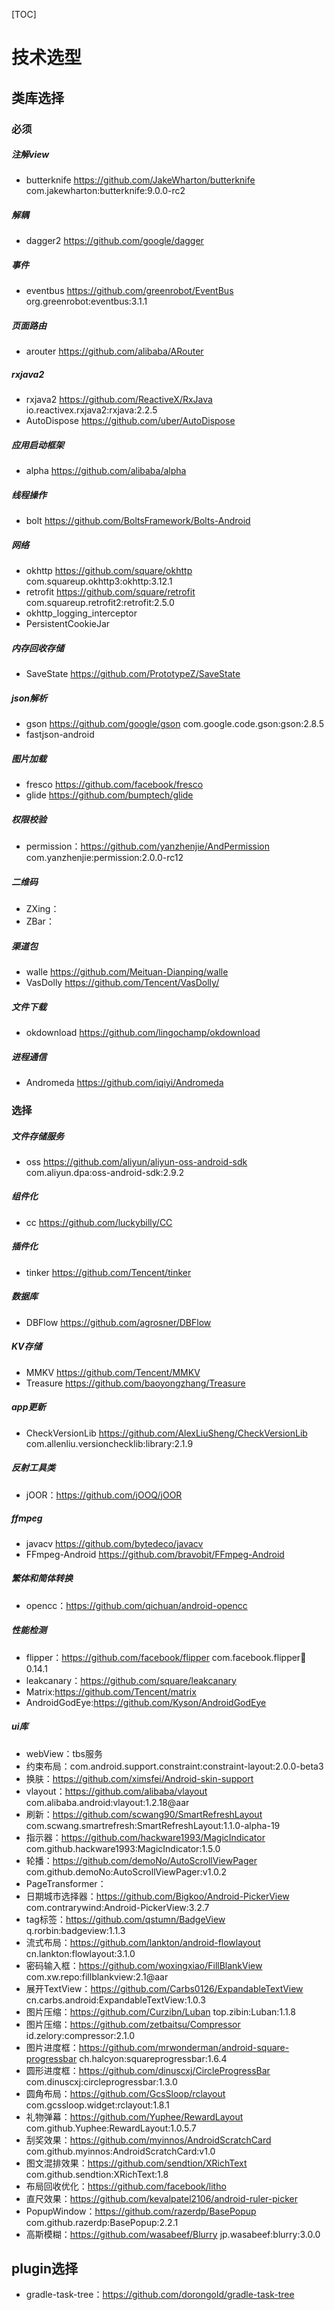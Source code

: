 [TOC]

# 技术选型


## 类库选择

### 必须
##### 注解view
- butterknife <https://github.com/JakeWharton/butterknife> com.jakewharton:butterknife:9.0.0-rc2

##### 解耦
- dagger2 <https://github.com/google/dagger>

##### 事件
- eventbus <https://github.com/greenrobot/EventBus> org.greenrobot:eventbus:3.1.1

##### 页面路由
- arouter <https://github.com/alibaba/ARouter>

##### rxjava2
- rxjava2 <https://github.com/ReactiveX/RxJava> io.reactivex.rxjava2:rxjava:2.2.5
- AutoDispose <https://github.com/uber/AutoDispose>

##### 应用启动框架
- alpha <https://github.com/alibaba/alpha>

##### 线程操作
- bolt <https://github.com/BoltsFramework/Bolts-Android>

##### 网络
- okhttp <https://github.com/square/okhttp> com.squareup.okhttp3:okhttp:3.12.1
- retrofit <https://github.com/square/retrofit> com.squareup.retrofit2:retrofit:2.5.0
- okhttp_logging_interceptor
- PersistentCookieJar

##### 内存回收存储
- SaveState <https://github.com/PrototypeZ/SaveState>

##### json解析
- gson <https://github.com/google/gson> com.google.code.gson:gson:2.8.5
- fastjson-android

##### 图片加载
- fresco <https://github.com/facebook/fresco>
- glide <https://github.com/bumptech/glide>

##### 权限校验
- permission：<https://github.com/yanzhenjie/AndPermission> com.yanzhenjie:permission:2.0.0-rc12

##### 二维码
- ZXing：
- ZBar：

##### 渠道包
- walle <https://github.com/Meituan-Dianping/walle>
- VasDolly <https://github.com/Tencent/VasDolly/>

##### 文件下载
- okdownload <https://github.com/lingochamp/okdownload>


##### 进程通信
- Andromeda <https://github.com/iqiyi/Andromeda>


### 选择
##### 文件存储服务
- oss <https://github.com/aliyun/aliyun-oss-android-sdk> com.aliyun.dpa:oss-android-sdk:2.9.2

##### 组件化
- cc <https://github.com/luckybilly/CC>

##### 插件化
- tinker <https://github.com/Tencent/tinker>

##### 数据库
- DBFlow <https://github.com/agrosner/DBFlow>

##### KV存储
- MMKV <https://github.com/Tencent/MMKV>
- Treasure <https://github.com/baoyongzhang/Treasure>

##### app更新
- CheckVersionLib <https://github.com/AlexLiuSheng/CheckVersionLib>  com.allenliu.versionchecklib:library:2.1.9

##### 反射工具类
- jOOR：<https://github.com/jOOQ/jOOR>

##### ffmpeg
- javacv <https://github.com/bytedeco/javacv>
- FFmpeg-Android <https://github.com/bravobit/FFmpeg-Android>

##### 繁体和简体转换
- opencc：<https://github.com/qichuan/android-opencc>

##### 性能检测
- flipper：<https://github.com/facebook/flipper> com.facebook.flipper:flipper:0.14.1
- leakcanary：<https://github.com/square/leakcanary>
- Matrix:<https://github.com/Tencent/matrix>
- AndroidGodEye:<https://github.com/Kyson/AndroidGodEye>


##### ui库
- webView：tbs服务
- 约束布局：com.android.support.constraint:constraint-layout:2.0.0-beta3
- 换肤：<https://github.com/ximsfei/Android-skin-support>
- vlayout：<https://github.com/alibaba/vlayout> com.alibaba.android:vlayout:1.2.18@aar
- 刷新：<https://github.com/scwang90/SmartRefreshLayout>  com.scwang.smartrefresh:SmartRefreshLayout:1.1.0-alpha-19
- 指示器：<https://github.com/hackware1993/MagicIndicator> com.github.hackware1993:MagicIndicator:1.5.0
- 轮播：<https://github.com/demoNo/AutoScrollViewPager> com.github.demoNo:AutoScrollViewPager:v1.0.2
- PageTransformer：
- 日期城市选择器：<https://github.com/Bigkoo/Android-PickerView> com.contrarywind:Android-PickerView:3.2.7
- tag标签：<https://github.com/qstumn/BadgeView> q.rorbin:badgeview:1.1.3
- 流式布局：<https://github.com/lankton/android-flowlayout> cn.lankton:flowlayout:3.1.0
- 密码输入框：<https://github.com/woxingxiao/FillBlankView> com.xw.repo:fillblankview:2.1@aar
- 展开TextView：<https://github.com/Carbs0126/ExpandableTextView> cn.carbs.android:ExpandableTextView:1.0.3
- 图片压缩：<https://github.com/Curzibn/Luban> top.zibin:Luban:1.1.8
- 图片压缩：<https://github.com/zetbaitsu/Compressor> id.zelory:compressor:2.1.0
- 图片进度框：<https://github.com/mrwonderman/android-square-progressbar> ch.halcyon:squareprogressbar:1.6.4
- 圆形进度框：<https://github.com/dinuscxj/CircleProgressBar> com.dinuscxj:circleprogressbar:1.3.0
- 圆角布局：<https://github.com/GcsSloop/rclayout> com.gcssloop.widget:rclayout:1.8.1
- 礼物弹幕：<https://github.com/Yuphee/RewardLayout> com.github.Yuphee:RewardLayout:1.0.5.7
- 刮奖效果：<https://github.com/myinnos/AndroidScratchCard> com.github.myinnos:AndroidScratchCard:v1.0
- 图文混排效果：<https://github.com/sendtion/XRichText> com.github.sendtion:XRichText:1.8
- 布局回收优化：<https://github.com/facebook/litho>
- 直尺效果：<https://github.com/kevalpatel2106/android-ruler-picker> 
- PopupWindow：<https://github.com/razerdp/BasePopup> com.github.razerdp:BasePopup:2.2.1
- 高斯模糊：<https://github.com/wasabeef/Blurry> jp.wasabeef:blurry:3.0.0

## plugin选择

- gradle-task-tree：<https://github.com/dorongold/gradle-task-tree>

